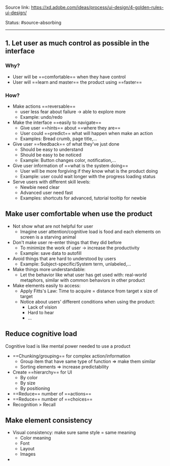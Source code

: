 Source link: https://xd.adobe.com/ideas/process/ui-design/4-golden-rules-ui-design/

Status: #source-absorbing

---

## 1. Let user as much control as possible in the interface
### Why?
- User will be ==comfortable== when they have control
- User will ==learn and master== the product using ==faster==
### How?
- Make actions ==reversable==
	- user less fear about failure -> able to explore more
	- Example: undo/redo
- Make the interface ==easily to navigate==
	- Give user ==hints== about ==where they are==
	- User could ==predict== what will happen when make an action
	- Examples: Bread crumb,  page title,...
- Give user ==feedback== of what they've just done
	- Should be easy to understand
	- Should be easy to be noticed
	- Example: Button changes color, notification,...
- Give user information of ==what is the system doing==
	- User will be more forgiving if they know what is the product doing 
	- Example: user could wait longer with the progress loading status
- Serve users with different skill levels:
	- Newbie need clear
	- Advanced user need fast
	- Examples: shortcuts for advanced, tutorial tooltip for newbie
## Make user comfortable when use the product
- Not show what are not helpful for user
	- Imagine user attention/cognitive load is food and each elements on screen is a starving animal
- Don't make user re-enter things that they did before
	- To minimize the work of user -> increase the productivity
	- Example: save data to autofill 
- Avoid things that are hard to understood by users
	- Example: Subject-specific/System term, unlabeled,...
- Make things more understandable:
	- Let the behavior like what user has get used with: real-world metaphors, similar with common behaviors in other product 
- Make elements easily to access:
	- Apply Fitts's Law: Time to acquire = distance from target x size of target
	- Notice about users' different conditions when using the product:
		- Lack of vision
		- Hard to hear
		- ...
## Reduce cognitive load
Cognitive load is like mental power needed to use a product
- ==Chunking/grouping== for complex action/information
	- Group item that have same type of function => make them similar
	- Sorting elements => increase predictability
- Create ==hierarchy== for UI
	- By color
	- By size
	- By positioning
- ==Reduce== number of ==actions==
- ==Reduce== number of ==choices==
- Recognition > Recall
## Make element consistency
- Visual consistency: make sure same style = same meaning
	- Color meaning
	- Font
	- Layout
	- Images
-